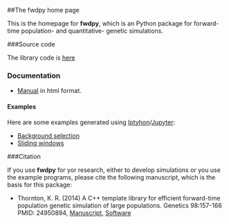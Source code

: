 ##The fwdpy home page

This is the homepage for __fwdpy__, which is an Python package for forward-time population- and quantitative- genetic simulations.

###Source code

The library code is [here](https://github.com/molpopgen/fwdpy)

### Documentation

* [Manual](_build/html/index.html) in html format.

#### Examples

Here are some examples generated using [Iptyhon](http://ipython.org/)/[Jupyter](https://jupyter.org/):

* [Background selection](examples/BGS.html)
* [Sliding windows](examples/windows.html)

###Citation

If you use __fwdpy__ for yor research, either to develop simulations or you use the example programs, please cite the following manuscript, which is the basis for this package:

* Thornton, K. R. (2014) A C++ template library for efficient forward-time population genetic simulation of large populations.  Genetics 98:157-166  PMID: 24950894, [Manuscript](http://www.genetics.org/content/198/1/157.abstract), [Software](https://github.com/molpopgen/fwdpp)

